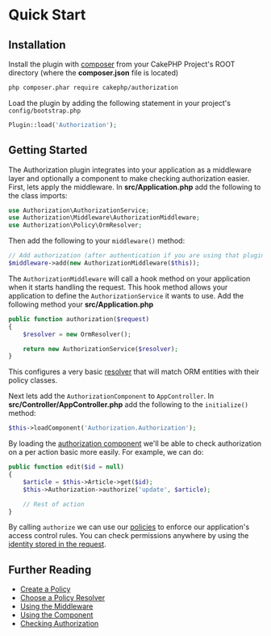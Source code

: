 # Quick Start

## Installation

Install the plugin with [composer](https://getcomposer.org/) from your CakePHP
Project's ROOT directory (where the **composer.json** file is located)

```sh
php composer.phar require cakephp/authorization
```

Load the plugin by adding the following statement in your project's `config/bootstrap.php`

```php
Plugin::load('Authorization');
```

## Getting Started

The Authorization plugin integrates into your application as a middleware layer
and optionally a component to make checking authorization easier. First, lets
apply the middleware. In **src/Application.php** add the following to the class
imports:

```php
use Authorization\AuthorizationService;
use Authorization\Middleware\AuthorizationMiddleware;
use Authorization\Policy\OrmResolver;
```

Then add the following to your `middleware()` method:

```php
// Add authorization (after authentication if you are using that plugin too).
$middleware->add(new AuthorizationMiddleware($this));
```

The `AuthorizationMiddleware` will call a hook method on your application when
it starts handling the request. This hook method allows your application to
define the `AuthorizationService` it wants to use. Add the following method your
**src/Application.php**

```php
public function authorization($request)
{
    $resolver = new OrmResolver();

    return new AuthorizationService($resolver);
}
```

This configures a very basic [resolver](./Policy-Resolvers.md) that will match
ORM entities with their policy classes.

Next lets add the `AuthorizationComponent` to `AppController`. In
**src/Controller/AppController.php** add the following to the `initialize()`
method:

```php
$this->loadComponent('Authorization.Authorization');
```

By loading the [authorization component](./Component.php) we'll be able to check
authorization on a per action basic more easily. For example, we can do:

```php
public function edit($id = null)
{
    $article = $this->Article->get($id);
    $this->Authorization->authorize('update', $article);

    // Rest of action
}
```

By calling `authorize` we can use our [policies](./Policies.md) to enforce our
application's access control rules. You can check permissions anywhere by using
the [identity stored in the request](./Checking-Authorization.md).


## Further Reading

* [Create a Policy](/docs/Policies.md)
* [Choose a Policy Resolver](/docs/Policy-Resolvers.md)
* [Using the Middleware](/docs/Middleware.md)
* [Using the Component](/docs/Component.md)
* [Checking Authorization](/docs/Checking-Authorization.md)
